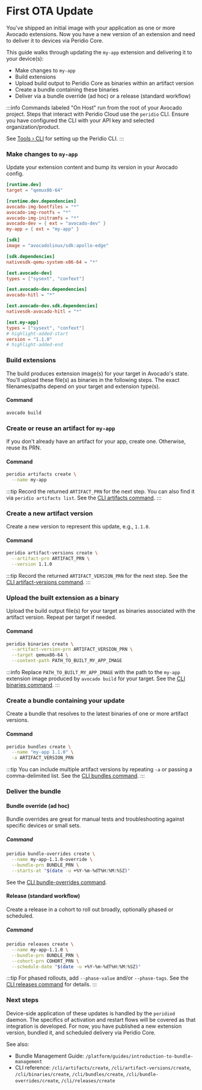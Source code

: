 # First OTA Update

You've shipped an initial image with your application as one or more Avocado extensions. Now you have a new version of an extension and need to deliver it to devices via Peridio Core.

This guide walks through updating the `my-app` extension and delivering it to your device(s):

- Make changes to `my-app`
- Build extensions
- Upload build output to Peridio Core as binaries within an artifact version
- Create a bundle containing these binaries
- Deliver via a bundle override (ad hoc) or a release (standard workflow)

:::info
Commands labeled "On Host" run from the root of your Avocado project. Steps that interact with Peridio Cloud use the `peridio` CLI. Ensure you have configured the CLI with your API key and selected organization/product.

See [Tools › CLI](/dev-center/tools/cli) for setting up the Peridio CLI.
:::

### Make changes to `my-app`

Update your extension content and bump its version in your Avocado config.

```toml title="avocado.toml"
[runtime.dev]
target = "qemux86-64"

[runtime.dev.dependencies]
avocado-img-bootfiles = "*"
avocado-img-rootfs = "*"
avocado-img-initramfs = "*"
avocado-dev = { ext = "avocado-dev" }
my-app = { ext = "my-app" }

[sdk]
image = "avocadolinux/sdk:apollo-edge"

[sdk.dependencies]
nativesdk-qemu-system-x86-64 = "*"

[ext.avocado-dev]
types = ["sysext", "confext"]

[ext.avocado-dev.dependencies]
avocado-hitl = "*"

[ext.avocado-dev.sdk.dependencies]
nativesdk-avocado-hitl = "*"

[ext.my-app]
types = ["sysext", "confext"]
# highlight-added-start
version = "1.1.0"
# highlight-added-end
```

### Build extensions

The build produces extension image(s) for your target in Avocado's state. You'll upload these file(s) as binaries in the following steps. The exact filenames/paths depend on your target and extension type(s).

#### Command

```bash title="On Host"
avocado build
```

### Create or reuse an artifact for `my-app`

If you don't already have an artifact for your app, create one. Otherwise, reuse its PRN.

#### Command

```bash title="On Host"
peridio artifacts create \
  --name my-app
```

:::tip
Record the returned `ARTIFACT_PRN` for the next step. You can also find it via `peridio artifacts list`. See the [CLI artifacts command](/cli/artifacts/create).
:::

### Create a new artifact version

Create a new version to represent this update, e.g., `1.1.0`.

#### Command

```bash title="On Host"
peridio artifact-versions create \
  --artifact-prn ARTIFACT_PRN \
  --version 1.1.0
```

:::tip
Record the returned `ARTIFACT_VERSION_PRN` for the next step. See the [CLI artifact-versions command](/cli/artifact-versions/create).
:::

### Upload the built extension as a binary

Upload the build output file(s) for your target as binaries associated with the artifact version. Repeat per target if needed.

#### Command

```bash title="On Host"
peridio binaries create \
  --artifact-version-prn ARTIFACT_VERSION_PRN \
  --target qemux86-64 \
  --content-path PATH_TO_BUILT_MY_APP_IMAGE
```

:::info
Replace `PATH_TO_BUILT_MY_APP_IMAGE` with the path to the `my-app` extension image produced by `avocado build` for your target. See the [CLI binaries command](/cli/binaries/create).
:::

### Create a bundle containing your update

Create a bundle that resolves to the latest binaries of one or more artifact versions.

#### Command

```bash title="On Host"
peridio bundles create \
  --name "my-app 1.1.0" \
  -a ARTIFACT_VERSION_PRN
```

:::tip
You can include multiple artifact versions by repeating `-a` or passing a comma-delimited list. See the [CLI bundles command](/cli/bundles/create).
:::

### Deliver the bundle

#### Bundle override (ad hoc)

Bundle overrides are great for manual tests and troubleshooting against specific devices or small sets.

##### Command

```bash title="On Host"
peridio bundle-overrides create \
  --name my-app-1.1.0-override \
  --bundle-prn BUNDLE_PRN \
  --starts-at "$(date -u +%Y-%m-%dT%H:%M:%SZ)"
```

See the [CLI bundle-overrides command](/cli/bundle-overrides/create).

#### Release (standard workflow)

Create a release in a cohort to roll out broadly, optionally phased or scheduled.

##### Command

```bash title="On Host"
peridio releases create \
  --name my-app-1.1.0 \
  --bundle-prn BUNDLE_PRN \
  --cohort-prn COHORT_PRN \
  --schedule-date "$(date -u +%Y-%m-%dT%H:%M:%SZ)"
```

:::tip
For phased rollouts, add `--phase-value` and/or `--phase-tags`. See the [CLI releases command](/cli/releases/create) for details.
:::

### Next steps

Device-side application of these updates is handled by the `peridiod` daemon. The specifics of activation and restart flows will be covered as that integration is developed. For now, you have published a new extension version, bundled it, and scheduled delivery via Peridio Core.

See also:

- Bundle Management Guide: `/platform/guides/introduction-to-bundle-management`
- CLI reference: `/cli/artifacts/create`, `/cli/artifact-versions/create`, `/cli/binaries/create`, `/cli/bundles/create`, `/cli/bundle-overrides/create`, `/cli/releases/create`
